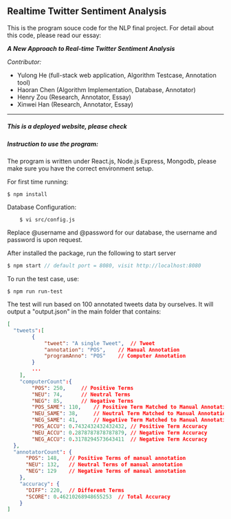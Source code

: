 ## Realtime Twitter Sentiment Analysis

This is the program souce code for the NLP final project. For detail about this code, please read our essay:

***A New Approach to Real-time Twitter Sentiment Analysis***

*Contributor:*

- Yulong He (full-stack web application, Algorithm Testcase, Annotation tool)
- Haoran Chen (Algorithm Implementation, Database, Annotator)
- Henry Zou (Research,  Annotator, Essay)
- Xinwei Han (Research,  Annotator, Essay)

----

##### This is a deployed website, please check 

[NLP Twitter Analysis]: https://nlp.ratemyclass.io



##### Instruction to use the program:

The program is written under React.js, Node.js Express, Mongodb, please make sure you have the correct environment setup.

For first time running:

```
$ npm install 
```

Database Configuration:
```
	$ vi src/config.js
```

Replace @username and @password for our database, the username and password is upon request. 



After installed the package, run the following to start server

```javascript
$ npm start // default port = 8080, visit http://localhost:8080
```

To run the test case, use:

```
$ npm run run-test
```

The test will run based on 100 annotated tweets data by ourselves. It will output a "output.json" in the main folder that contains:

```json
[
  "tweets":[
  		{
  			"tweet": "A single Tweet",	// Tweet
  			"annotation": "POS",	// Manual Annotation
  			"programAnno": "POS"	// Computer Annotation
  		}
		...
	],
	"computerCount":{
    	"POS": 250,		// Positive Terms
		"NEU": 74,		// Neutral Terms
		"NEG": 85,		// Negative Terms
		"POS_SAME": 110,	// Positive Term Matched to Manual Annotation
		"NEU_SAME": 38,		// Neutral Term Matched to Manual Annotation
		"NEG_SAME": 41,		// Negative Term Matched to Manual Annotation
		"POS_ACCU": 0.7432432432432432,	// Positive Term Accuracy
		"NEU_ACCU": 0.2878787878787879,	// Negative Term Accuracy
		"NEG_ACCU": 0.3178294573643411	// Negative Term Accuracy
  },
  "annotatorCount": {
      "POS": 148,	// Positive Terms of manual annotation
      "NEU": 132,	// Neutral Terms of manual annotation 
      "NEG": 129	// Negative Terms of manual annotation
    },
    "accuracy": {
      "DIFF": 220,	// Different Terms 
      "SCORE": 0.46210268948655253	// Total Accuracy
    }
]
```



